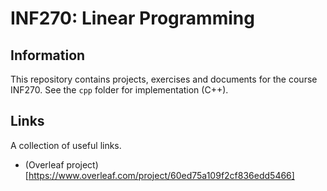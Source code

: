 # INF270: Linear Programming

## Information

This repository contains projects, exercises and documents for the course INF270. See the `cpp` folder for implementation (C++).

## Links

A collection of useful links.

* (Overleaf project)[https://www.overleaf.com/project/60ed75a109f2cf836edd5466]
